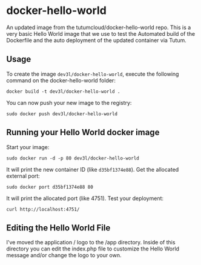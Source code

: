 docker-hello-world
==================

An updated image from the tutumcloud/docker-hello-world repo. This is a very basic Hello World image that we use to test the Automated build of the Dockerfile and the auto deployment of the updated container via Tutum.


Usage
-----

To create the image `dev3l/docker-hello-world`, execute the following command on the docker-hello-world folder:

	docker build -t dev3l/docker-hello-world .

You can now push your new image to the registry:

	sudo docker push dev3l/docker-hello-world


Running your Hello World docker image
-------------------------------------

Start your image:

	sudo docker run -d -p 80 dev3l/docker-hello-world

It will print the new container ID (like `d35bf1374e88`). Get the allocated external port:

	sudo docker port d35bf1374e88 80

It will print the allocated port (like 4751). Test your deployment:

	curl http://localhost:4751/


Editing the Hello World File
----------------------------
I've moved the application / logo to the /app directory. Inside of this directory you can edit the index.php file to customize the Hello World message and/or change the logo to your own.

